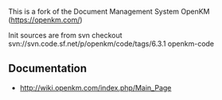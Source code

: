This is a fork of the Document Management System OpenKM (https://openkm.com/)

Init sources are from
    svn checkout svn://svn.code.sf.net/p/openkm/code/tags/6.3.1 openkm-code

Documentation 
-------------
- http://wiki.openkm.com/index.php/Main_Page

